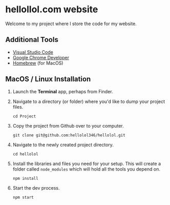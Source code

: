 # hellollol.com website

Welcome to my project where I store the code for my website.

## Additional Tools

* [Visual Studio Code](https://code.visualstudio.com/)
* [Google Chrome Developer](https://www.google.com/chrome/dev/)
* [Homebrew](https://brew.sh/) (for MacOS)

## MacOS / Linux Installation

1. Launch the **Terminal** app, perhaps from Finder.

2. Navigate to a directory (or folder) where you'd like to dump your project files.

   ```
   cd Project
   ```

3. Copy the project from Github over to your computer.

   ```
   git clone git@github.com:hellolol346/hellolol.git
   ```

4. Navigate to the newly created project directory.

   ```
   cd hellolol
   ```

5. Install the libraries and files you need for your setup. This will create a folder
   called `node_modules` which will hold all the tools you depend on.

   ```
   npm install
   ```

6. Start the dev process.

   ```
   npm start
   ```
